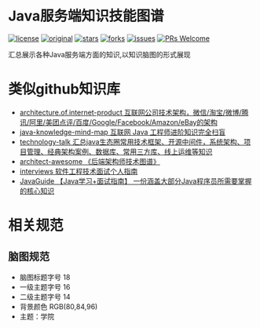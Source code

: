 # Java服务端知识技能图谱

[![license](https://img.shields.io/badge/license-Attribution--NonCommercial%204.0%20-brightgreen.svg)](https://github.com/doocs/java-knowledge-mind-map/blob/master/LICENSE)
[![original](https://img.shields.io/badge/original-caison-orange.svg)](https://github.com/doocs/java-knowledge-mind-map)
[![stars](https://img.shields.io/github/stars/doocs/java-knowledge-mind-map.svg)](https://github.com/doocs/java-knowledge-mind-map/stargazers)
[![forks](https://img.shields.io/github/forks/doocs/java-knowledge-mind-map.svg)](https://github.com/doocs/java-knowledge-mind-map/network/members)
[![issues](https://img.shields.io/github/issues/doocs/java-knowledge-mind-map.svg)](https://github.com/doocs/java-knowledge-mind-map/issues)
[![PRs Welcome](https://img.shields.io/badge/PRs-Welcome-brightgreen.svg)](http://makeapullrequest.com)


汇总展示各种Java服务端方面的知识,以知识脑图的形式展现

# 类似github知识库
* [architecture.of.internet-product 互联网公司技术架构，微信/淘宝/微博/腾讯/阿里/美团点评/百度/Google/Facebook/Amazon/eBay的架构](https://github.com/davideuler/architecture.of.internet-product)
* [java-knowledge-mind-map 互联网 Java 工程师进阶知识完全扫盲](https://github.com/doocs/java-knowledge-mind-map)
* [technology-talk 汇总java生态圈常用技术框架、开源中间件，系统架构、项目管理、经典架构案例、数据库、常用三方库、线上运维等知识](https://github.com/aalansehaiyang/technology-talk)
* [architect-awesome 《后端架构师技术图谱》](https://github.com/xingshaocheng/architect-awesome)
* [interviews 软件工程技术面试个人指南](https://github.com/kdn251/interviews/blob/master/README-zh-cn.md)
* [JavaGuide 【Java学习+面试指南】 一份涵盖大部分Java程序员所需要掌握的核心知识](https://github.com/Snailclimb/JavaGuide)

# 相关规范
## 脑图规范
* 脑图标题字号 18
* 一级主题字号 16
* 二级主题字号 14
* 背景颜色 RGB(80,84,96)
* 主题：学院

